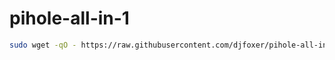 # pihole-all-in-1

 ```bash
 sudo wget -qO - https://raw.githubusercontent.com/djfoxer/pihole-all-in-1/main/main.txt |xargs -I {} sudo sqlite3 /etc/pihole/gravity.db "INSERT INTO adlist (Address) VALUES ('{}');"
 ```
